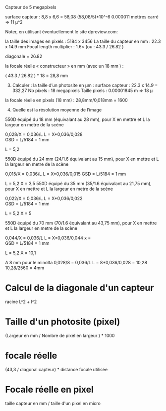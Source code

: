 Capteur de 5 megapixels

surface capteur : 8,8 x 6,6 = 58,08
(58,08/5)*10^-6
0.000011 mettres carré => 11 µ^2


Noter, en utilisant éventuellement le site dpreview.com:

la taille des images en  pixels : 	5184 x 3456
La taille du capteur en  mm : 22.3 x 14.9 mm
Focal length multiplier	: 1.6× (ou  : 43.3 / 26.82 )

diagonale = 26.82


la focale réelle « constructeur » en mm (avec un 18 mm ) : 

 (  43.3 / 26.82 ) * 18 = 28,8 mm 

3. Calculer :
la taille d’un photosite en μm : 
surface capteur : 22.3 x 14.9 = 332,27
Nb pixels : 18 megapixels 
Taille pixels : 0.00001845 m => 18 µ

la focale réelle en pixels  (18 mm) :
28,8mm/0,018mm = 1600


4. Quelle est la résolution moyenne de l’image 

550D équipé du 18 mm (équivalant au 28 mm), pour X en mettre et L la largeur en metre de la scène


0,028/X = 0,036/L
L = X*0,036/0,028  
GSD =  L/5184 = 1 mm

L = 5,2


550D équipé du 24 mm (24/1.6 équivalant au 15 mm), pour X en mettre et L la largeur en metre de la scène


0,015/X = 0,036/L
L = X*0,036/0,015 
GSD =  L/5184 = 1 mm

L = 5,2
X = 3,5
550D équipé du 35 mm (35/1.6 équivalant au 21,75 mm), pour X en mettre et L la largeur en metre de la scène


0,022/X = 0,036/L
L = X*0,036/0,022  
GSD =  L/5184 = 1 mm

L = 5,2
X = 5

550D équipé du 70 mm (70/1.6 équivalant au 43,75 mm), pour X en mettre et L la largeur en metre de la scène


0,044/X = 0,036/L
L = X*0,036/0,044
x =   
GSD =  L/5184 = 1 mm

L = 5,2
X = 10,1


A 8 mm pour le minolta 
0,028/8 = 0,036/L
L = 8*0,036/0,028 = 10,28
10,28/2560 = 4mm


# Calcul de la diagonale d'un capteur

racine L^2 + l^2

# Taille d'un photosite (pixel)

(Largeur en mm / Nombre de pixel en largeur ) * 1000

# focale réelle

(43,3 / diagonal capteur) * distance focale utilisée 

# Focale réelle en pixel

taille capteur en mm / taille d'un pixel en micro